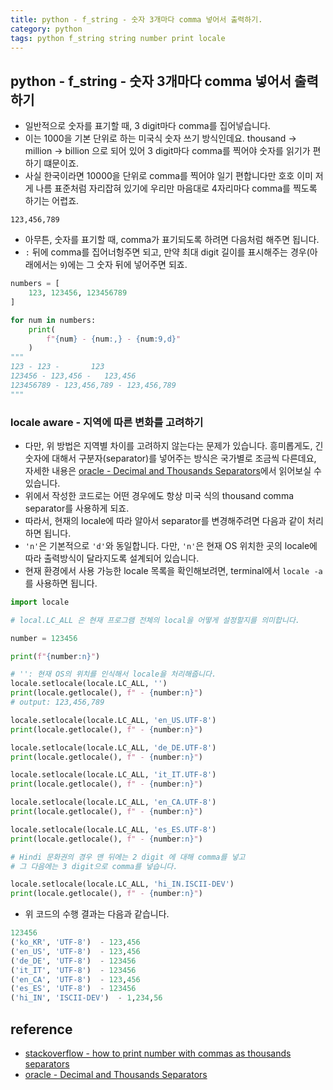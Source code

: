 ```yaml
---
title: python - f_string - 숫자 3개마다 comma 넣어서 출력하기. 
category: python
tags: python f_string string number print locale
---
```


## python - f_string - 숫자 3개마다 comma 넣어서 출력하기

- 일반적으로 숫자를 표기할 때, 3 digit마다 comma를 집어넣습니다.
- 이는 1000을 기본 단위로 하는 미국식 숫자 쓰기 방식인데요. thousand -> million -> billion 으로 되어 있어 3 digit마다 comma를 찍어야 숫자를 읽기가 편하기 떄문이죠.
- 사실 한국이라면 10000을 단위로 comma를 찍어야 일기 편합니다만 호호 이미 저게 나름 표준처럼 자리잡혀 있기에 우리만 마음대로 4자리마다 comma를 찍도록 하기는 어렵죠.

```plaintext
123,456,789
```

- 아무튼, 숫자를 표기할 때, comma가 표기되도록 하려면 다음처럼 해주면 됩니다. 
- `:` 뒤에 comma를 집어너헝주면 되고, 만약 최대 digit 길이를 표시해주는 경우(아래에서는 `9`)에는 그 숫자 뒤에 넣어주면 되죠.

```python
numbers = [
    123, 123456, 123456789
] 

for num in numbers:
    print(
        f"{num} - {num:,} - {num:9,d}"
    )
"""
123 - 123 -       123
123456 - 123,456 -   123,456
123456789 - 123,456,789 - 123,456,789
"""
```

### locale aware - 지역에 따른 변화를 고려하기

- 다만, 위 방법은 지역별 차이를 고려하지 않는다는 문제가 있습니다. 흥미롭게도, 긴 숫자에 대해서 구분자(separator)를 넣어주는 방식은 국가별로 조금씩 다른데요, 자세한 내용은 [oracle - Decimal and Thousands Separators](https://docs.oracle.com/cd/E19455-01/806-0169/overview-9/index.html)에서 읽어보실 수 있습니다.
- 위에서 작성한 코드로는 어떤 경우에도 항상 미국 식의 thousand comma separator를 사용하게 되죠.
- 따라서, 현재의 locale에 따라 알아서 separator를 변경해주려면 다음과 같이 처리하면 됩니다.
- `'n'`은 기본적으로 `'d'`와 동일합니다. 다만, `'n'`은 현재 OS 위치한 곳의 locale에 따라 출력방식이 달라지도록 설계되어 있습니다.
- 현재 환경에서 사용 가능한 locale 목록을 확인해보려면, terminal에서 `locale -a`를 사용하면 됩니다.

```python
import locale

# local.LC_ALL 은 현재 프로그램 전체의 local을 어떻게 설정할지를 의미합니다. 

number = 123456

print(f"{number:n}")

# '': 현재 OS의 위치를 인식해서 locale을 처리해줍니다.
locale.setlocale(locale.LC_ALL, '')
print(locale.getlocale(), f" - {number:n}")
# output: 123,456,789

locale.setlocale(locale.LC_ALL, 'en_US.UTF-8')
print(locale.getlocale(), f" - {number:n}")

locale.setlocale(locale.LC_ALL, 'de_DE.UTF-8')
print(locale.getlocale(), f" - {number:n}")

locale.setlocale(locale.LC_ALL, 'it_IT.UTF-8')
print(locale.getlocale(), f" - {number:n}")

locale.setlocale(locale.LC_ALL, 'en_CA.UTF-8')
print(locale.getlocale(), f" - {number:n}")

locale.setlocale(locale.LC_ALL, 'es_ES.UTF-8')
print(locale.getlocale(), f" - {number:n}")

# Hindi 문화권의 경우 맨 뒤에는 2 digit 에 대해 comma를 넣고
# 그 다음에는 3 digit으로 comma를 넣습니다.

locale.setlocale(locale.LC_ALL, 'hi_IN.ISCII-DEV')
print(locale.getlocale(), f" - {number:n}")
```

- 위 코드의 수행 결과는 다음과 같습니다.

```python
123456
('ko_KR', 'UTF-8')  - 123,456
('en_US', 'UTF-8')  - 123,456
('de_DE', 'UTF-8')  - 123456
('it_IT', 'UTF-8')  - 123456
('en_CA', 'UTF-8')  - 123,456
('es_ES', 'UTF-8')  - 123456
('hi_IN', 'ISCII-DEV')  - 1,234,56
```

## reference

- [stackoverflow - how to print number with commas as thousands separators](https://stackoverflow.com/questions/1823058/how-to-print-number-with-commas-as-thousands-separators)
- [oracle - Decimal and Thousands Separators](https://docs.oracle.com/cd/E19455-01/806-0169/overview-9/index.html)
